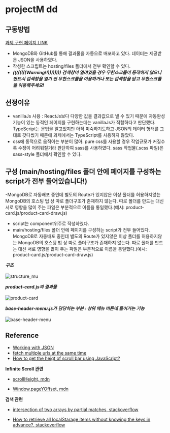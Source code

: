 # projectM dd

## 구동방법

[과제 구현 페이지 LINK](https://application-0-fvdvu.mongodbstitch.com/)
- MongoDB와 GitHub를 통해 결과물을 자동으로 배포하고 있다. 데이터는 제공받은 JSON을 사용하였다.
- 작성한 스크립트는 hosting/files 폴더에서 전부 확인할 수 있다.
- ***((((((((Warning!!)))))))) 검색창이 열려있을 경우 무한스크롤이 동작하지 않으니 반드시 검색창을 열기 전 무한스크롤을 이용하거나 또는 검색창을 닫고 무한스크롤을 이용해주세요!***

## 선정이유
- vanillaJs 사용 : ReactJs보다 다양한 값을 결과값으로 낼 수 있기 때문에 자동완성기능이 있는 동적인 페이지를 구현하는데는 vanillaJs가 적합하다고 판단했다. TypeScript는 문법을 알고있지만 아직 미숙하기도하고 JSON의 데이터 형태를 그대로 갖다썼기 때문에 과제에서는 TypeScript를 사용하지 않았다.
- css에 동적으로 움직이는 부분이 많아. pure css를 사용할 경우 작업규모가 커질수록 수정이 어려워질거라 판단하여 sass를 사용하였다. sass 작업물(.scss 파일)은 sass-style 폴더에서 확인할 수 있다.

## 구성 (main/hosting/files 폴더 안에 페이지를 구성하는 script가 전부 들어있습니다!)
-MongoDB로 자동배포 중인데 별도의 Route가 있지않은 이상 폴더를 허용하지않는 MongoDB의 호스팅 법 상 따로 폴더구조가 존재하지 않는다. 따로 폴더를 만드는 대신 서로 영향을 많이 주는 파일은 부분적으로 이름을 통일했다.(예시: product-card.js/product-card-draw.js)

-   script는 component위주로 작성하였다.
-   main/hosting/files 폴더 안에 페이지를 구성하는 script가 전부 들어있다. MongoDB로 자동배포 중인데 별도의 Route가 있지않은 이상 폴더를 허용하지않는 MongoDB의 호스팅 법 상 따로 폴더구조가 존재하지 않는다. 따로 폴더를 만드는 대신 서로 영향을 많이 주는 파일은 부분적으로 이름을 통일했다.(예시: product-card.js/product-card-draw.js)

**_구조_**
<br>
<br>
![structure_mu](https://user-images.githubusercontent.com/66970178/179390462-54ab8539-4d40-42df-89b4-ec96d7c1f08a.png)

**_product-card.js의 결과물_**
<br>
<br>
![product-card](https://user-images.githubusercontent.com/66970178/179386180-be36704e-9789-4443-8ec3-13adde3fe70d.png)

**_base-header-menu.js가 담당하는 부분 : 상위 메뉴 버튼에 들어가는 기능_**
<br>
<br>
![base-header-menu](https://user-images.githubusercontent.com/66970178/179386182-9ec09b66-1e4c-436c-aaa0-f8ce3e4e4e26.png)

## Reference

-   [Working with JSON](https://developer.mozilla.org/en-US/docs/Learn/JavaScript/Objects/JSON)
-   [fetch multiple urls at the same time](https://stackoverflow.com/questions/59037553/fetch-multiple-urls-at-the-same-time)
-   [How to get the heigt of scroll bar using JavaScript?](https://www.geeksforgeeks.org/how-to-get-the-height-of-scroll-bar-using-javascript/)

**Infinite Scroll 관련**

-   [scrollHeight, mdn](https://developer.mozilla.org/en-US/docs/Web/API/Element/scrollHeight)

-   [Window.pageYOffset, mdn](https://developer.mozilla.org/en-US/docs/Web/API/Window/pageYOffset)

**검색 관련**

-   [intersection of two arrays by partial matches, stackoverflow](https://stackoverflow.com/questions/56251223/intersection-of-two-arrays-by-partial-matches)

-   [How to retrieve all localStarage items without knowing the keys in advance?, stackoverflow](https://stackoverflow.com/questions/17745292/how-to-retrieve-all-localstorage-items-without-knowing-the-keys-in-advance)
